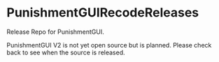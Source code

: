 # PunishmentGUIRecodeReleases
Release Repo for PunishmentGUI.

PunishmentGUI V2 is not yet open source but is planned. Please check back to see when the source is released.
